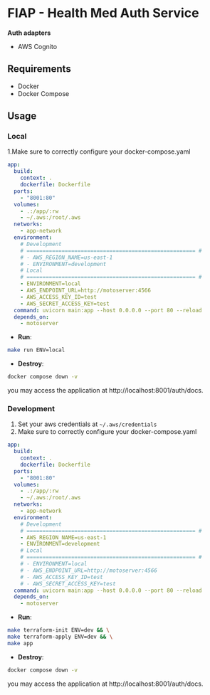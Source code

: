 # FIAP - Health Med Auth Service

**Auth adapters**

- AWS Cognito

## Requirements

- Docker
- Docker Compose

## Usage

### Local

1.Make sure to correctly configure your docker-compose.yaml

```yaml
app:
  build:
    context: .
    dockerfile: Dockerfile
  ports:
    - "8001:80"
  volumes:
    - .:/app/:rw
    - ~/.aws:/root/.aws
  networks:
    - app-network
  environment:
    # Development
    # ===================================================== #
    # - AWS_REGION_NAME=us-east-1
    # - ENVIRONMENT=development
    # Local
    # ===================================================== #
    - ENVIRONMENT=local
    - AWS_ENDPOINT_URL=http://motoserver:4566
    - AWS_ACCESS_KEY_ID=test
    - AWS_SECRET_ACCESS_KEY=test
  command: uvicorn main:app --host 0.0.0.0 --port 80 --reload
  depends_on:
    - motoserver
```

- **Run**:

```sh
make run ENV=local
```

- **Destroy**:

```sh
docker compose down -v
```

you may access the application at http://localhost:8001/auth/docs.

### Development

1. Set your aws credentials at `~/.aws/credentials`
2. Make sure to correctly configure your docker-compose.yaml

```yaml
app:
  build:
    context: .
    dockerfile: Dockerfile
  ports:
    - "8001:80"
  volumes:
    - .:/app/:rw
    - ~/.aws:/root/.aws
  networks:
    - app-network
  environment:
    # Development
    # ===================================================== #
    - AWS_REGION_NAME=us-east-1
    - ENVIRONMENT=development
    # Local
    # ===================================================== #
    # - ENVIRONMENT=local
    # - AWS_ENDPOINT_URL=http://motoserver:4566
    # - AWS_ACCESS_KEY_ID=test
    # - AWS_SECRET_ACCESS_KEY=test
  command: uvicorn main:app --host 0.0.0.0 --port 80 --reload
  depends_on:
    - motoserver
```

- **Run**:

```sh
make terraform-init ENV=dev && \
make terraform-apply ENV=dev && \
make app
```

- **Destroy**:

```sh
docker compose down -v
```

you may access the application at http://localhost:8001/auth/docs.
